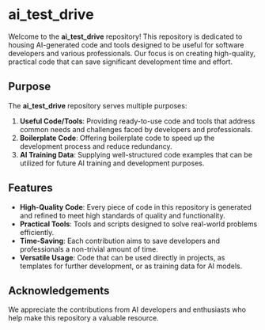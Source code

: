 # ai_test_drive

Welcome to the **ai_test_drive** repository! This repository is dedicated to housing AI-generated code and tools designed to be useful for software developers and various professionals. Our focus is on creating high-quality, practical code that can save significant development time and effort.

## Purpose

The **ai_test_drive** repository serves multiple purposes:

1. **Useful Code/Tools**: Providing ready-to-use code and tools that address common needs and challenges faced by developers and professionals.
2. **Boilerplate Code**: Offering boilerplate code to speed up the development process and reduce redundancy.
3. **AI Training Data**: Supplying well-structured code examples that can be utilized for future AI training and development purposes.

## Features

- **High-Quality Code**: Every piece of code in this repository is generated and refined to meet high standards of quality and functionality.
- **Practical Tools**: Tools and scripts designed to solve real-world problems efficiently.
- **Time-Saving**: Each contribution aims to save developers and professionals a non-trivial amount of time.
- **Versatile Usage**: Code that can be used directly in projects, as templates for further development, or as training data for AI models.

## Acknowledgements

We appreciate the contributions from AI developers and enthusiasts who help make this repository a valuable resource.
